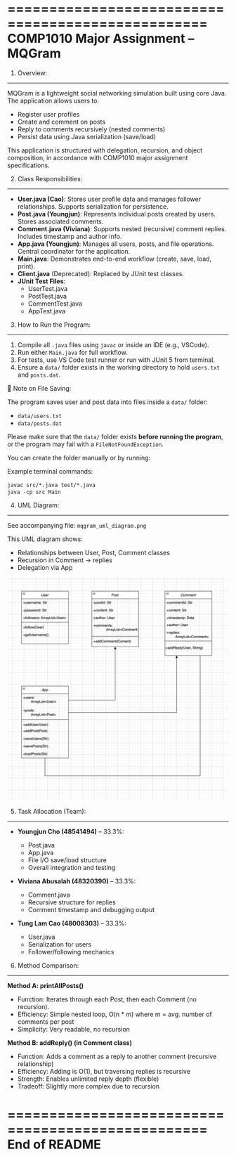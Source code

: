 ==================================================
COMP1010 Major Assignment – MQGram
==================================================

1. Overview:
------------
MQGram is a lightweight social networking simulation built using core Java. 
The application allows users to:
- Register user profiles
- Create and comment on posts
- Reply to comments recursively (nested comments)
- Persist data using Java serialization (save/load)

This application is structured with delegation, recursion, and object composition, 
in accordance with COMP1010 major assignment specifications.

2. Class Responsibilities:
--------------------------
- **User.java (Cao)**: Stores user profile data and manages follower relationships. Supports serialization for persistence.
- **Post.java (Youngjun)**: Represents individual posts created by users. Stores associated comments.
- **Comment.java (Viviana)**: Supports nested (recursive) comment replies. Includes timestamp and author info.
- **App.java (Youngjun)**: Manages all users, posts, and file operations. Central coordinator for the application.
- **Main.java**: Demonstrates end-to-end workflow (create, save, load, print).
- **Client.java** (Deprecated): Replaced by JUnit test classes.
- **JUnit Test Files**:
  * UserTest.java
  * PostTest.java
  * CommentTest.java
  * AppTest.java

3. How to Run the Program:
--------------------------
1. Compile all `.java` files using `javac` or inside an IDE (e.g., VSCode).
2. Run either `Main.java` for full workflow.
3. For tests, use VS Code test runner or run with JUnit 5 from terminal.
4. Ensure a `data/` folder exists in the working directory to hold `users.txt` and `posts.dat`.

📁 Note on File Saving:

The program saves user and post data into files inside a `data/` folder:
- `data/users.txt`
- `data/posts.dat`

Please make sure that the `data/` folder exists **before running the program**, or the program may fail with a `FileNotFoundException`.

You can create the folder manually or by running:



Example terminal commands:
```
javac src/*.java test/*.java
java -cp src Main
```

4. UML Diagram:
---------------
See accompanying file: `mqgram_uml_diagram.png`

This UML diagram shows:
- Relationships between User, Post, Comment classes
- Recursion in Comment → replies
- Delegation via App

![UML Diagram](mqgram_uml_diagram.png)

5. Task Allocation (Team):
--------------------------
- **Youngjun Cho (48541494)** – 33.3%:
  * Post.java
  * App.java
  * File I/O save/load structure
  * Overall integration and testing

- **Viviana Abusalah (48320390)** – 33.3%:
  * Comment.java
  * Recursive structure for replies
  * Comment timestamp and debugging output

- **Tung Lam Cao (48008303)** – 33.3%:
  * User.java
  * Serialization for users
  * Follower/following mechanics

6. Method Comparison:
---------------------
**Method A: printAllPosts()**
- Function: Iterates through each Post, then each Comment (no recursion).
- Efficiency: Simple nested loop, O(n * m) where m = avg. number of comments per post
- Simplicity: Very readable, no recursion

**Method B: addReply() (in Comment class)**
- Function: Adds a comment as a reply to another comment (recursive relationship)
- Efficiency: Adding is O(1), but traversing replies is recursive
- Strength: Enables unlimited reply depth (flexible)
- Tradeoff: Slightly more complex due to recursion

==================================================
End of README
==================================================

